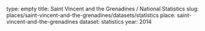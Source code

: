 type: empty
title: Saint Vincent and the Grenadines / National Statistics
slug: places/saint-vincent-and-the-grenadines/datasets/statistics
place: saint-vincent-and-the-grenadines
dataset: statistics
year: 2014
